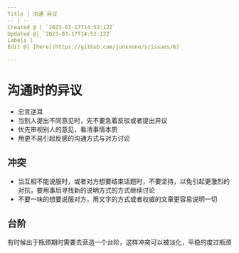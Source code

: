 ```yaml
---
Title | 沟通 异议
-- | --
Created @ | `2023-03-17T14:52:12Z`
Updated @| `2023-03-17T14:52:12Z`
Labels | ``
Edit @| [here](https://github.com/junxnone/s/issues/6)

---
```

# 沟通时的异议

- 忠言逆耳
- 当别人提出不同意见时，先不要急着反驳或者提出异议
- 优先审视别人的意见，看清事情本质
- 用更不易引起反感的沟通方式与对方讨论

## 冲突
- 当互相不能说服时，或者对方想要结束话题时，不要坚持，以免引起更激烈的对抗，要用事后寻找新的说明方式的方式继续讨论
- 不要一味的想要说服对方，用文字的方式或者权威的文章更容易说明一切

## 台阶
有时候出于瓶颈期时需要去营造一个台阶，这样冲突可以被淡化，平稳的度过瓶颈
